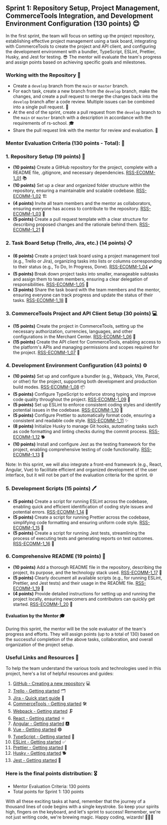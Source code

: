 ## Sprint 1: Repository Setup, Project Management, CommerceTools Integration, and Development Environment Configuration (130 points) 😊

In the first sprint, the team will focus on setting up the project repository, establishing effective project management using a task board, integrating with CommerceTools to create the project and API client, and configuring the development environment with a bundler, TypeScript, ESLint, Prettier, Husky, and Jest for testing. 😎 The mentor will evaluate the team's progress and assign points based on achieving specific goals and milestones.

### Working with the Repository 📁

- Create a `develop` branch from the `main` or `master` branch.
- For each task, create a new branch from the `develop` branch, make the changes, and create a pull request to merge the changes back into the `develop` branch after a code review. Multiple issues can be combined into a single pull request. 🔄
- At the end of the sprint, create a pull request from the `develop` branch to the `main` or `master` branch with a description in accordance with the requirements of rs-school. 🎓
- Share the pull request link with the mentor for review and evaluation. 👀

### Mentor Evaluation Criteria (130 points - Total): 🎯

### 1. Repository Setup (19 points) 🧐

- **(10 points)** Create a GitHub repository for the project, complete with a README file, .gitignore, and necessary dependencies. [RSS-ECOMM-1_01](./Sprint1/RSS-ECOMM-1_01.md) 📚
- **(10 points)** Set up a clear and organized folder structure within the repository, ensuring a maintainable and scalable codebase. [RSS-ECOMM-1_02](./Sprint1/RSS-ECOMM-1_02.md) 🏗️
- **(4 points)** Invite all team members and the mentor as collaborators, ensuring everyone has access to contribute to the repository. [RSS-ECOMM-1_03](./Sprint1/RSS-ECOMM-1_03.md) 👥
- **(5 points)** Create a pull request template with a clear structure for describing proposed changes and the rationale behind them. [RSS-ECOMM-1_21](./Sprint1/RSS-ECOMM-1_21.md) 📝

### 2. Task Board Setup (Trello, Jira, etc.) (14 points) 📋

- **(6 points)** Create a project task board using a project management tool (e.g., Trello or Jira), organizing tasks into lists or columns corresponding to their status (e.g., To Do, In Progress, Done). [RSS-ECOMM-1_04](./Sprint1/RSS-ECOMM-1_04.md) ✔️
- **(5 points)** Break down project tasks into smaller, manageable subtasks and assign them to team members, ensuring a clear delegation of responsibilities. [RSS-ECOMM-1_05](./Sprint1/RSS-ECOMM-1_05.md) 🧩
- **(3 points)** Share the task board with the team members and the mentor, ensuring everyone can track progress and update the status of their tasks. [RSS-ECOMM-1_18](./Sprint1/RSS-ECOMM-1_18.md) 🤝

### 3. CommerceTools Project and API Client Setup (30 points) 💻

- **(15 points)** Create the project in CommerceTools, setting up the necessary authorization, currencies, languages, and other configurations in the Merchant Center. [RSS-ECOMM-1_06](./Sprint1/RSS-ECOMM-1_06.md) 💼
- **(15 points)** Create the API client for CommerceTools, enabling access to the platform's APIs and managing permissions and scopes required for the project. [RSS-ECOMM-1_07](./Sprint1/RSS-ECOMM-1_07.md) 🔐

### 4. Development Environment Configuration (43 points) ⚙️

- **(10 points)** Set up and configure a bundler (e.g., Webpack, Vite, Parcel, or other) for the project, supporting both development and production build modes. [RSS-ECOMM-1_08](./Sprint1/RSS-ECOMM-1_08.md) 📦
- **(5 points)** Configure TypeScript to enforce strong typing and improve code quality throughout the project. [RSS-ECOMM-1_09](./Sprint1/RSS-ECOMM-1_09.md) 🧮
- **(5 points)** Set up ESLint to enforce consistent coding styles and identify potential issues in the codebase. [RSS-ECOMM-1_10](./Sprint1/RSS-ECOMM-1_10.md) 📏
- **(5 points)** Configure Prettier to automatically format code, ensuring a consistent and readable code style. [RSS-ECOMM-1_11](./Sprint1/RSS-ECOMM-1_11.md) ✨
- **(8 points)** Initialize Husky to manage Git hooks, automating tasks such as code formatting and linting checks during the commit process. [RSS-ECOMM-1_12](./Sprint1/RSS-ECOMM-1_12.md) 🐕
- **(10 points)** Install and configure Jest as the testing framework for the project, enabling comprehensive testing of code functionality. [RSS-ECOMM-1_13](./Sprint1/RSS-ECOMM-1_13.md) 🧪

Note: In this sprint, we will also integrate a front-end framework (e.g., React, Angular, Vue) to facilitate efficient and organized development of the user interface, but it will not be part of the evaluation criteria for the sprint. 🌐

### 5. Development Scripts (15 points) 🖊️

- **(5 points)** Create a script for running ESLint across the codebase, enabling quick and efficient identification of coding style issues and potential errors. [RSS-ECOMM-1_14](./Sprint1/RSS-ECOMM-1_14.md) 🐞
- **(5 points)** Create a script for running Prettier across the codebase, simplifying code formatting and ensuring uniform code style. [RSS-ECOMM-1_15](./Sprint1/RSS-ECOMM-1_15.md) 🎨
- **(5 points)** Create a script for running Jest tests, streamlining the process of executing tests and generating reports on test outcomes. [RSS-ECOMM-1_16](./Sprint1/RSS-ECOMM-1_16.md) 🧾

### 6. Comprehensive README (19 points) 📝

- **(10 points)** Add a thorough README file in the repository, describing the project, its purpose, and the technology stack used. [RSS-ECOMM-1_17](./Sprint1/RSS-ECOMM-1_17.md) 📘
- **(5 points)** Clearly document all available scripts (e.g., for running ESLint, Prettier, and Jest tests) and their usage in the README file. [RSS-ECOMM-1_19](./Sprint1/RSS-ECOMM-1_19.md) 📜
- **(4 points)** Provide detailed instructions for setting up and running the project locally, ensuring newcomers and contributors can quickly get started. [RSS-ECOMM-1_20](./Sprint1/RSS-ECOMM-1_20.md) 🚀

#### Evaluation by the Mentor 🎓

During this sprint, the mentor will be the sole evaluator of the team's progress and efforts. They will assign points (up to a total of 130) based on the successful completion of the above tasks, collaboration, and overall organization of the project setup.

### Useful Links and Resources 🔗

To help the team understand the various tools and technologies used in this project, here's a list of helpful resources and guides:

1. [GitHub - Creating a new repository](https://help.github.com/en/articles/create-a-repo) 💻
2. [Trello - Getting started](https://trello.com/guide/trello-101) 🗂️
3. [Jira - Quick start guide](https://www.atlassian.com/software/jira/guides/getting-started/basics) 🧭
4. [CommerceTools - Getting started](https://docs.commercetools.com/docs) 🛠️
5. [Webpack - Getting started](https://webpack.js.org/guides/getting-started/) 🗜️
6. [React - Getting started](https://reactjs.org/docs/getting-started.html) ⚛️
7. [Angular - Getting started](https://angular.io/guide/quickstart) 🅰️
8. [Vue - Getting started](https://vuejs.org/v2/guide/) 🟢
9. [TypeScript - Getting started](https://www.typescriptlang.org/docs/handbook/typescript-tooling-in-5-minutes.html) 📏
10. [ESLint - Getting started](https://eslint.org/docs/user-guide/getting-started) ✅
11. [Prettier - Getting started](https://prettier.io/docs/en/index.html) 🎨
12. [Husky - Getting started](https://github.com/typicode/husky#readme) 🐕
13. [Jest - Getting started](https://jestjs.io/docs/getting-started) 🧪

### Here is the final points distribution: 🎖️

- Mentor Evaluation Criteria: 130 points
- Total points for Sprint 1: 130 points

With all these exciting tasks at hand, remember that the journey of a thousand lines of code begins with a single keystroke. So keep your spirits high, fingers on the keyboard, and let's sprint to success! Remember, we're not just writing code, we're brewing magic. Happy coding, wizards! 🧙‍♂️🎉
